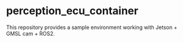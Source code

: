 # perception\_ecu\_container
This repository provides a sample environment working with Jetson + GMSL cam + ROS2.
